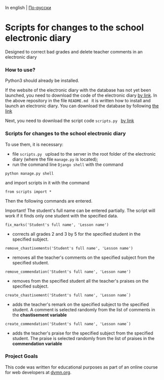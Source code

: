 In english | [По-русски](../README.md)

# Scripts for changes to the school electronic diary
Designed to correct bad grades and delete teacher comments in an electronic diary

### How to use?
Python3 should already be installed.

If the website of the electronic diary with the database has not yet been launched, you need to download the code of the electronic diary
[by link](https://github.com/devmanorg/e-diary/tree/master ).
In the above repository in the file `README.md ` it is written how to install and launch an electronic diary.
You can download the database by following [the link](https://dvmn.org/filer/canonical/1562234129/166/)

Next, you need to download the script code `scripts.py ` [by link](https://github.com/mulchus/E-diary-scripts)


### Scripts for changes to the school electronic diary
To use them, it is necessary:
- file `scripts.py ` upload to the server in the root folder of the electronic diary (where the file ``manage.py`` is located);
- run the command line `Django shell` with the command
```
python manage.py shell
```
and import scripts in it with the command
```
from scripts import *
```

Then the following commands are entered.

Important! The student's full name can be entered partially. The script will work if it finds only one student with the specified data.
```
fix_marks('Student's full name', 'Lesson name')
```
- corrects all grades 2 and 3 by 5 for the specified student in the specified subject.


```
remove_chastisements('Student's full name', 'Lesson name')
```
- removes all the teacher's comments on the specified subject from the specified student.


```
remove_commendation('Student's full name', 'Lesson name')
```
- removes from the specified student all the teacher's praises on the specified subject.


```
create_chastisement('Student's full name', 'Lesson name`)
```
- adds the teacher's remark on the specified subject to the specified student. A comment is selected randomly from the list of comments in the **chastisement variable**


```
create_commendation('Student's full name', 'Lesson name`)
```
- adds the teacher's praise for the specified subject from the specified student. The praise is selected randomly from the list of praises in the **commendation variable**


### Project Goals
This code was written for educational purposes as part of an online course for web developers at [dvmn.org](https://dvmn.org/).
